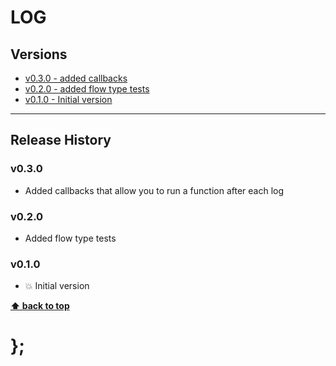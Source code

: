 LOG
===


## Versions

* [v0.3.0 - added callbacks](v030)
* [v0.2.0 - added flow type tests](v020)
* [v0.1.0 - Initial version](v010)


----------------------------------------------------------------------------------------------------------------------------------------------------------------


## Release History

### v0.3.0

- Added callbacks that allow you to run a function after each log


### v0.2.0

- Added flow type tests


### v0.1.0

- 💥 Initial version


**[⬆ back to top](#contents)**


# };
